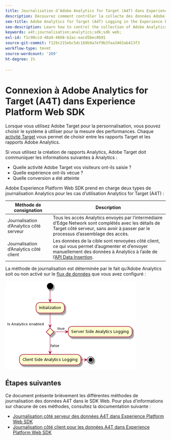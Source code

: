 ```yaml
---
title: Journalisation d’Adobe Analytics for Target (A4T) dans Experience Platform Web SDK
description: Découvrez comment contrôler la collecte des données Adobe Analytics for Target (A4T) à l’aide de la SDK Web d’Experience Platform.
seo-title: Adobe Analytics for Target (A4T) Logging in the Experience Platform Web SDK
seo-description: Learn how to control the collection of Adobe Analytics for Target (A4T) data using the Experience Platform Web SDK.
keywords: a4t;journalisation;analytics;sdk;sdk web;
exl-id: f1c90ccd-48a9-4668-b2ac-eacd5bec0b91
source-git-commit: f129c215ebc5dc169b9a7ef9b3faa3463ab413f3
workflow-type: tm+mt
source-wordcount: '269'
ht-degree: 1%

---
```


# Connexion à Adobe Analytics for Target (A4T) dans Experience Platform Web SDK

Lorsque vous utilisez Adobe Target pour la personnalisation, vous pouvez choisir le système à utiliser pour la mesure des performances. Chaque [activité Target](https://experienceleague.adobe.com/docs/target/using/activities/target-activities-guide.html?lang=fr) vous permet de choisir entre les rapports Target et les rapports Adobe Analytics.

Si vous utilisez la création de rapports Analytics, Adobe Target doit communiquer les informations suivantes à Analytics :

* Quelle activité Adobe Target vos visiteurs ont-ils saisie ?
* Quelle expérience ont-ils vécue ?
* Quelle conversion a été atteinte

Adobe Experience Platform Web SDK prend en charge deux types de journalisation Analytics pour les cas d’utilisation Analytics for Target (A4T) :

| Méthode de consignation | Description |
| --- | --- |
| Journalisation d’Analytics côté serveur | Tous les accès Analytics envoyés par l’intermédiaire d’Edge Network sont complétés avec les détails de Target côté serveur, sans avoir à passer par le processus d’assemblage des accès. |
| Journalisation d’Analytics côté client | Les données de la cible sont renvoyées côté client, ce qui vous permet d’augmenter et d’envoyer manuellement des données à Analytics à l’aide de l’[API Data Insertion](https://experienceleague.adobe.com/docs/analytics/import/c-data-insertion-api.html?lang=fr). |

La méthode de journalisation est déterminée par le fait qu’Adobe Analytics soit ou non activé sur le [flux de données](../../../../datastreams/overview.md) que vous avez configuré :

![Flux de décision de la méthode de journalisation](../assets/analytics-logging.png)

## Étapes suivantes

Ce document présente brièvement les différentes méthodes de journalisation des données A4T dans le SDK Web. Pour plus d’informations sur chacune de ces méthodes, consultez la documentation suivante :

* [Journalisation côté serveur des données A4T dans Experience Platform Web SDK](./server-side.md)
* [Journalisation côté client pour les données A4T dans Experience Platform Web SDK](./client-side.md)
